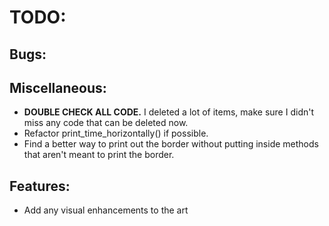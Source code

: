 # TODO:

## Bugs:

## Miscellaneous:
* **DOUBLE CHECK ALL CODE.**  I deleted a lot of items, make sure I didn't miss any code that can be deleted now.
* Refactor print_time_horizontally() if possible.
* Find a better way to print out the border without putting inside methods that aren't meant to print the border.

## Features:
* Add any visual enhancements to the art
